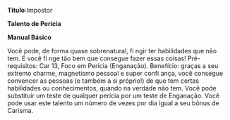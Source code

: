 **Titulo**:Impostor

**Talento de Perícia**

**Manual Básico**

 Você pode, de forma quase sobrenatural, fi ngir ter habilidades que não tem. E você fi nge tão bem que consegue fazer essas coisas! Pré-requisitos: Car 13, Foco em Perícia (Enganação). Benefício: graças a seu extremo charme, magnetismo pessoal e super confi ança, você consegue convencer as pessoas (e também a si próprio!) de que tem certas habilidades ou conhecimentos, quando na verdade não tem. Você pode substituir um teste de qualquer perícia por um teste de Enganação. Você pode usar este talento um número de vezes por dia igual a seu bônus de Carisma.